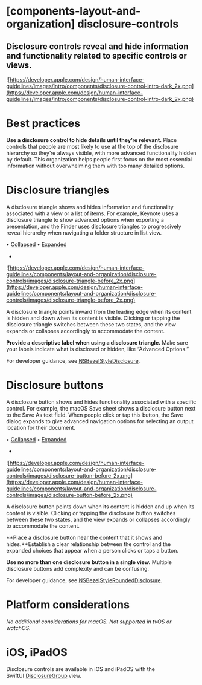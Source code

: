 # **[components-layout-and-organization] disclosure-controls**

## Disclosure controls reveal and hide information and functionality related to specific controls or views.

![https://developer.apple.com/design/human-interface-guidelines/images/intro/components/disclosure-control-intro-dark_2x.png](https://developer.apple.com/design/human-interface-guidelines/images/intro/components/disclosure-control-intro-dark_2x.png)

# **Best practices**

**Use a disclosure control to hide details until they’re relevant.** Place controls that people are most likely to use at the top of the disclosure hierarchy so they’re always visible, with more advanced functionality hidden by default. This organization helps people first focus on the most essential information without overwhelming them with too many detailed options.

# **Disclosure triangles**

A disclosure triangle shows and hides information and functionality associated with a view or a list of items. For example, Keynote uses a disclosure triangle to show advanced options when exporting a presentation, and the Finder uses disclosure triangles to progressively reveal hierarchy when navigating a folder structure in list view.

• [Collapsed](https://developer.apple.com/design/human-interface-guidelines/components/layout-and-organization/disclosure-controls#)
• [Expanded](https://developer.apple.com/design/human-interface-guidelines/components/layout-and-organization/disclosure-controls#)

-

![https://developer.apple.com/design/human-interface-guidelines/components/layout-and-organization/disclosure-controls/images/disclosure-triangle-before_2x.png](https://developer.apple.com/design/human-interface-guidelines/components/layout-and-organization/disclosure-controls/images/disclosure-triangle-before_2x.png)


A disclosure triangle points inward from the leading edge when its content is hidden and down when its content is visible. Clicking or tapping the disclosure triangle switches between these two states, and the view expands or collapses accordingly to accommodate the content.

**Provide a descriptive label when using a disclosure triangle.** Make sure your labels indicate what is disclosed or hidden, like “Advanced Options.”

For developer guidance, see [NSBezelStyleDisclosure](https://developer.apple.com/documentation/appkit/nsbezelstyle/nsbezelstyledisclosure).

# **Disclosure buttons**

A disclosure button shows and hides functionality associated with a specific control. For example, the macOS Save sheet shows a disclosure button next to the Save As text field. When people click or tap this button, the Save dialog expands to give advanced navigation options for selecting an output location for their document.

• [Collapsed](https://developer.apple.com/design/human-interface-guidelines/components/layout-and-organization/disclosure-controls#)
• [Expanded](https://developer.apple.com/design/human-interface-guidelines/components/layout-and-organization/disclosure-controls#)

-

![https://developer.apple.com/design/human-interface-guidelines/components/layout-and-organization/disclosure-controls/images/disclosure-button-before_2x.png](https://developer.apple.com/design/human-interface-guidelines/components/layout-and-organization/disclosure-controls/images/disclosure-button-before_2x.png)


A disclosure button points down when its content is hidden and up when its content is visible. Clicking or tapping the disclosure button switches between these two states, and the view expands or collapses accordingly to accommodate the content.

**Place a disclosure button near the content that it shows and hides.**Establish a clear relationship between the control and the expanded choices that appear when a person clicks or taps a button.

**Use no more than one disclosure button in a single view.** Multiple disclosure buttons add complexity and can be confusing.

For developer guidance, see [NSBezelStyleRoundedDisclosure](https://developer.apple.com/documentation/appkit/nsbezelstyle/nsbezelstyleroundeddisclosure).

# **Platform considerations**

*No additional considerations for macOS. Not supported in tvOS or watchOS.*

# **iOS, iPadOS**

Disclosure controls are available in iOS and iPadOS with the SwiftUI [DisclosureGroup](https://developer.apple.com/documentation/swiftui/disclosuregroup) view.